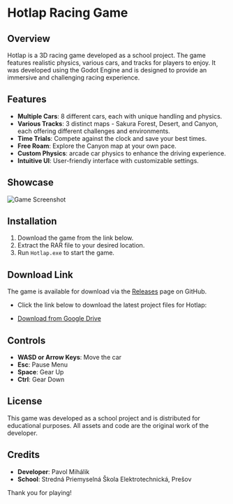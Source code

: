 
# Hotlap Racing Game

## Overview

Hotlap is a 3D racing game developed as a school project. The game features realistic physics, various cars, and tracks for players to enjoy. It was developed using the Godot Engine and is designed to provide an immersive and challenging racing experience.

## Features

- **Multiple Cars**: 8 different cars, each with unique handling and physics.
- **Various Tracks**: 3 distinct maps - Sakura Forest, Desert, and Canyon, each offering different challenges and environments.
- **Time Trials**: Compete against the clock and save your best times.
- **Free Roam**: Explore the Canyon map at your own pace.
- **Custom Physics**: arcade car physics to enhance the driving experience.
- **Intuitive UI**: User-friendly interface with customizable settings.

## Showcase

![Game Screenshot](HotlapShowcase.gif)

## Installation

1. Download the game from the link below.
2. Extract the RAR file to your desired location.
3. Run `Hotlap.exe` to start the game.

## Download Link

The game is available for download via the [Releases](https://github.com/YYYYOINKER/Hotlap/releases/tag/v1.0.0) page on GitHub. 

- Click the link below to download the latest project files for Hotlap:

- [Download from Google Drive](https://drive.google.com/drive/folders/1WII1iQwYpoXBmZjtb4LYicSXd1cuu8x6?usp=drive_link)

## Controls

- **WASD or Arrow Keys**: Move the car
- **Esc**: Pause Menu
- **Space**: Gear Up
- **Ctrl**: Gear Down

## License

This game was developed as a school project and is distributed for educational purposes. All assets and code are the original work of the developer.

## Credits

- **Developer**: Pavol Mihálik
- **School**: Stredná Priemyselná Škola Elektrotechnická, Prešov

Thank you for playing!
